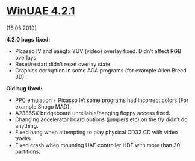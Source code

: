 # [WinUAE 4.2.1](https://www.winuae.net/2019/05/16/winuae-4-2-1/)

(16.05.2019)

**4.2.0 bugs fixed:**

- Picasso IV and uaegfx YUV (video) overlay fixed. Didn’t affect RGB overlays.
- Reset/restart didn’t reset overlay state.
- Graphics corruption in some AGA programs (for example Alien Breed 3D).

**Old bug fixed:**

- PPC emulation + Picasso IV: some programs had incorrect colors (For example Shogo MAD).
- A2386SX bridgeboard unreliable/hanging floppy access fixed.
- Changing accelerator board options (jumpers etc) on the fly didn’t do anything.
- Fixed hang when attempting to play physical CD32 CD with video tracks.
- Fixed crash when mounting UAE controller HDF with more than 30 partitions.
